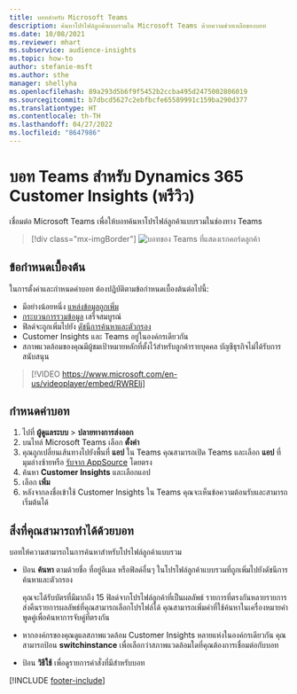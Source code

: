 ```yaml
---
title: บอทสำหรับ Microsoft Teams
description: ค้นหาโปรไฟล์ลูกค้าแบบรวมใน Microsoft Teams ด้วยความช่วยเหลือของบอท
ms.date: 10/08/2021
ms.reviewer: mhart
ms.subservice: audience-insights
ms.topic: how-to
author: stefanie-msft
ms.author: sthe
manager: shellyha
ms.openlocfilehash: 89a293d5b6f9f5452b2ccba495d2475002806019
ms.sourcegitcommit: b7dbcd5627c2ebfbcfe65589991c159ba290d377
ms.translationtype: HT
ms.contentlocale: th-TH
ms.lasthandoff: 04/27/2022
ms.locfileid: "8647986"
---
```

# <a name="teams-bot-for-dynamics-365-customer-insights-preview"></a>บอท Teams สำหรับ Dynamics 365 Customer Insights (พรีวิว)

เชื่อมต่อ Microsoft Teams เพื่อให้บอทค้นหาโปรไฟล์ลูกค้าแบบรวมในช่องทาง Teams

> [!div class="mx-imgBorder"]
> ![บอทของ Teams ที่แสดงเรกคอร์ดลูกค้า](media/teams-bot.png "บอทของ Teams แสดงเรกคอร์ดลูกค้า")

## <a name="prerequisites"></a>ข้อกำหนดเบื้องต้น

ในการตั้งค่าและกำหนดค่าบอท ต้องปฏิบัติตามข้อกำหนดเบื้องต้นต่อไปนี้:

- มีอย่างน้อยหนึ่ง [แหล่งข้อมูลถูกเพิ่ม](data-sources.md)
- [กระบวนการรวมข้อมูล](data-unification.md) เสร็จสมบูรณ์
- ฟิลด์จะถูกเพิ่มไปยัง [ดัชนีการค้นหาและตัวกรอง](search-filter-index.md)
- Customer Insights และ Teams อยู่ในองค์กรเดียวกัน
- สภาพแวดล้อมของคุณมีผู้ชมเป้าหมายหลักที่ตั้งไว้สำหรับลูกค้ารายบุคคล บัญชีธุรกิจไม่ได้รับการสนับสนุน


> [!VIDEO https://www.microsoft.com/en-us/videoplayer/embed/RWRElj]

## <a name="configure-the-bot"></a>กำหนดค่าบอท

1. ไปที่ **ผู้ดูแลระบบ** > **ปลายทางการส่งออก**
1. บนไทล์ Microsoft Teams เลือก **ตั้งค่า**
1. คุณถูกเปลี่ยนเส้นทางไปยังพื้นที่ **แอป** ใน Teams คุณสามารถเปิด Teams และเลือก **แอป** ที่มุมล่างซ้ายหรือ [รับจาก AppSource](https://go.microsoft.com/fwlink/?linkid=2124104) โดยตรง
1. ค้นหา **Customer Insights** และเลือกแอป
1. เลือก **เพิ่ม**
1. หลังจากลงชื่อเข้าใช้ Customer Insights ใน Teams คุณจะเห็นข้อความต้อนรับและสามารถเริ่มต้นได้

## <a name="things-you-can-do-with-the-bot"></a>สิ่งที่คุณสามารถทำได้ด้วยบอท

บอทให้ความสามารถในการค้นหาสำหรับโปรไฟล์ลูกค้าแบบรวม

- ป้อน **ค้นหา** ตามด้วยชื่อ ที่อยู่อีเมล หรือฟิลด์อื่นๆ ในโปรไฟล์ลูกค้าแบบรวมที่ถูกเพิ่มไปยังดัชนีการค้นหาและตัวกรอง

  คุณจะได้รับบัตรที่มีมากถึง 15 ฟิลด์จากโปรไฟล์ลูกค้าที่เป็นผลลัพธ์ รายการที่ตรงกันหลายรายการส่งคืนรายการผลลัพธ์ที่คุณสามารถเลือกโปรไฟล์ได้ คุณสามารถเพิ่มคำที่ใช้ค้นหาในเครื่องหมายคำพูดคู่เพื่อค้นหาการจับคู่ที่ตรงกัน

- หากองค์กรของคุณดูแลสภาพแวดล้อม Customer Insights หลายแห่งในองค์กรเดียวกัน คุณสามารถป้อน **switchinstance** เพื่อเลือกว่าสภาพแวดล้อมใดที่คุณต้องการเชื่อมต่อกับบอท

- ป้อน **วิธีใช้** เพื่อดูรายการคำสั่งที่มีสำหรับบอท  


[!INCLUDE [footer-include](includes/footer-banner.md)]
